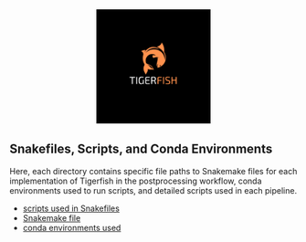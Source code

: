 <div align="center">
    <a href="#readme"><img src="../../docs/source/imgs/tigerfish_logo.png" width="200"></a>
</div>

## Snakefiles, Scripts, and Conda Environments

Here, each directory contains specific file paths to Snakemake files for each implementation of Tigerfish in the postprocessing workflow, conda environments used to run scripts, and detailed scripts used in each pipeline.

* [scripts used in Snakefiles](scripts/)
* [Snakemake file](Snakefile)
* [conda environments used](envs/)

